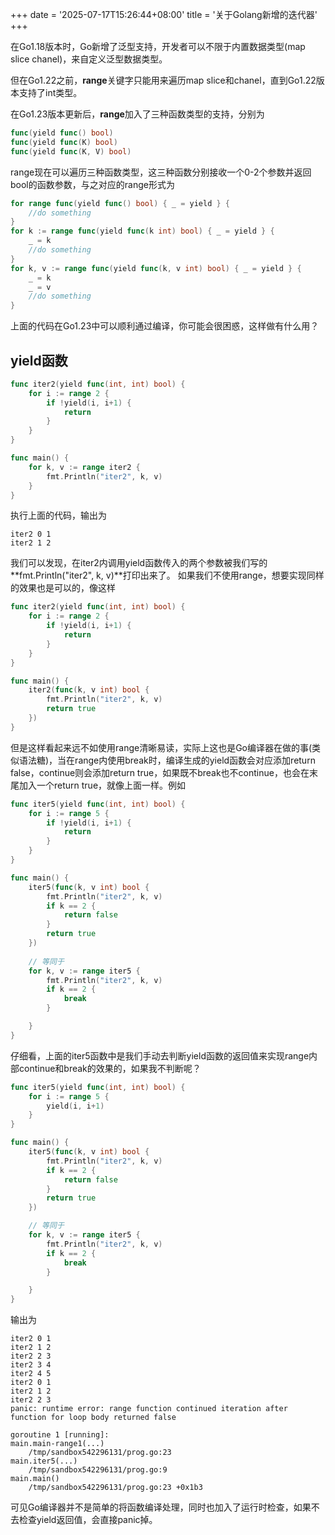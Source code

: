 +++
date = '2025-07-17T15:26:44+08:00'
title = '关于Golang新增的迭代器'
+++

在Go1.18版本时，Go新增了泛型支持，开发者可以不限于内置数据类型(map slice chanel)，来自定义泛型数据类型。

但在Go1.22之前，**range**关键字只能用来遍历map slice和chanel，直到Go1.22版本支持了int类型。

在Go1.23版本更新后，**range**加入了三种函数类型的支持，分别为
```Go
func(yield func() bool)
func(yield func(K) bool)
func(yield func(K, V) bool)
```
range现在可以遍历三种函数类型，这三种函数分别接收一个0-2个参数并返回bool的函数参数，与之对应的range形式为
```Go
for range func(yield func() bool) { _ = yield } {
	//do something
}
for k := range func(yield func(k int) bool) { _ = yield } {
	_ = k
	//do something
}
for k, v := range func(yield func(k, v int) bool) { _ = yield } {
	_ = k
	_ = v
	//do something
}
```

上面的代码在Go1.23中可以顺利通过编译，你可能会很困惑，这样做有什么用？
## yield函数
```go
func iter2(yield func(int, int) bool) {
	for i := range 2 {
		if !yield(i, i+1) {
			return
		}
	}
}

func main() {
	for k, v := range iter2 {
		fmt.Println("iter2", k, v)
	}
}
```
执行上面的代码，输出为
```
iter2 0 1
iter2 1 2
```
我们可以发现，在iter2内调用yield函数传入的两个参数被我们写的**fmt.Println("iter2", k, v)**打印出来了。
如果我们不使用range，想要实现同样的效果也是可以的，像这样
```go
func iter2(yield func(int, int) bool) {
	for i := range 2 {
		if !yield(i, i+1) {
			return
		}
	}
}

func main() {
	iter2(func(k, v int) bool {
		fmt.Println("iter2", k, v)
		return true
	})
}
```
但是这样看起来远不如使用range清晰易读，实际上这也是Go编译器在做的事(类似语法糖)，当在range内使用break时，编译生成的yield函数会对应添加return false，continue则会添加return true，如果既不break也不continue，也会在末尾加入一个return true，就像上面一样。例如
```go
func iter5(yield func(int, int) bool) {
	for i := range 5 {
		if !yield(i, i+1) {
			return
		}
	}
}

func main() {
	iter5(func(k, v int) bool {
		fmt.Println("iter2", k, v)
		if k == 2 {
			return false
		}
		return true
	})
	
	// 等同于
	for k, v := range iter5 {
		fmt.Println("iter2", k, v)
		if k == 2 {
			break
		}

	}
}
```
仔细看，上面的iter5函数中是我们手动去判断yield函数的返回值来实现range内部continue和break的效果的，如果我不判断呢？
```go
func iter5(yield func(int, int) bool) {
	for i := range 5 {
		yield(i, i+1)
	}
}

func main() {
	iter5(func(k, v int) bool {
		fmt.Println("iter2", k, v)
		if k == 2 {
			return false
		}
		return true
	})

	// 等同于
	for k, v := range iter5 {
		fmt.Println("iter2", k, v)
		if k == 2 {
			break
		}

	}
}
```
输出为
```
iter2 0 1
iter2 1 2
iter2 2 3
iter2 3 4
iter2 4 5
iter2 0 1
iter2 1 2
iter2 2 3
panic: runtime error: range function continued iteration after function for loop body returned false

goroutine 1 [running]:
main.main-range1(...)
	/tmp/sandbox542296131/prog.go:23
main.iter5(...)
	/tmp/sandbox542296131/prog.go:9
main.main()
	/tmp/sandbox542296131/prog.go:23 +0x1b3
```
可见Go编译器并不是简单的将函数编译处理，同时也加入了运行时检查，如果不去检查yield返回值，会直接panic掉。